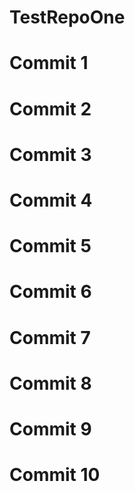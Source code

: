 # TestRepoOne
# Commit 1
# Commit 2
# Commit 3
# Commit 4
# Commit 5
# Commit 6
# Commit 7
# Commit 8
# Commit 9
# Commit 10